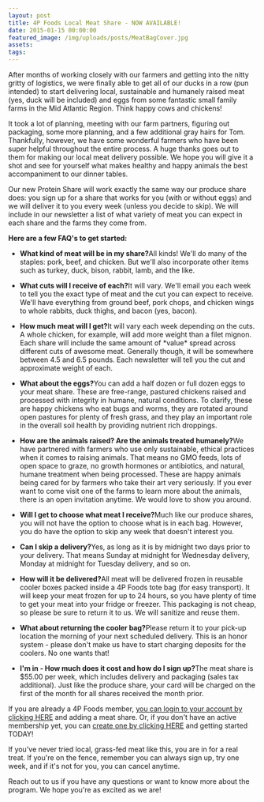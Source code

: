 ```yaml
---
layout: post
title: 4P Foods Local Meat Share - NOW AVAILABLE!
date: 2015-01-15 00:00:00
featured_image: /img/uploads/posts/MeatBagCover.jpg
assets:
tags:
---
```


<div class="editable"><p>After months of working closely with our farmers and getting into the nitty gritty of logistics, we were finally able to get all of our ducks in a row (pun intended) to start delivering local, sustainable and humanely raised meat (yes, duck will be included) and eggs from some fantastic small family farms in the Mid Atlantic Region. Think happy cows and chickens!</p><p>It took a lot of planning, meeting with our farm partners, figuring out packaging, some more planning, and a few additional gray hairs for Tom. Thankfully, however, we have some wonderful farmers who have been super helpful throughout the entire process. A huge thanks goes out to them for making our local meat delivery possible. We hope you will give it a shot and see for yourself what makes healthy and happy animals the best accompaniment to our dinner tables.</p><p>Our new Protein Share will work exactly the same way our produce share does: you sign up for a share that works for you (with or without eggs) and we will deliver it to you every week (unless you decide to skip). We will include in our newsletter a list of what variety of meat you can expect in each share and the farms they come from.</p><p><strong>Here are a few FAQ's to get started:</strong></p><ul><li><strong>What kind of meat will be in my share?</strong>All kinds! We'll do many of the staples: pork, beef, and chicken. But we'll also incorporate other items such as turkey, duck, bison, rabbit, lamb, and the like.</li></ul><ul><li><strong>What cuts will I receive of each?</strong>It will vary. We'll email you each week to tell you the exact type of meat and the cut you can expect to receive. We'll have everything from ground beef, pork chops, and chicken wings to whole rabbits, duck thighs, and bacon (yes, bacon).</li></ul><ul><li><strong>How much meat will I get?</strong>It will vary each week depending on the cuts. A whole chicken, for example, will add more weight than a filet mignon. Each share will include the same amount of *value* spread across different cuts of awesome meat. Generally though, it will be somewhere between 4.5 and 6.5 pounds. Each newsletter will tell you the cut and approximate weight of each.</li></ul><ul><li><strong>What about the eggs?</strong>You can add a half dozen or full dozen eggs to your meat share. These are free-range, pastured chickens raised and processed with integrity in humane, natural conditions. To clarify, these are happy chickens who eat bugs and worms, they are rotated around open pastures for plenty of fresh grass, and they play an important role in the overall soil health by providing nutrient rich droppings.</li></ul><ul><li><strong>How are the animals raised? Are the animals treated humanely?</strong>We have partnered with farmers who use only sustainable, ethical practices when it comes to raising animals. That means no GMO feeds, lots of open space to graze, no growth hormones or antibiotics, and natural, humane treatment when being processed. These are happy animals being cared for by farmers who take their art very seriously. If you ever want to come visit one of the farms to learn more about the animals, there is an open invitation anytime. We would love to show you around.</li></ul><ul><li><strong>Will I get to choose what meat I receive?</strong>Much like our produce shares, you will not have the option to choose what is in each bag. However, you do have the option to skip any week that doesn't interest you.</li></ul><ul><li><strong>Can I skip a delivery?</strong>Yes, as long as it is by midnight two days prior to your delivery. That means Sunday at midnight for Wednesday delivery, Monday at midnight for Tuesday delivery, and so on.</li></ul><ul><li><strong>How will it be delivered?</strong>All meat will be delivered frozen in reusable cooler boxes packed inside a 4P Foods tote bag (for easy transport). It will keep your meat frozen for up to 24 hours, so you have plenty of time to get your meat into your fridge or freezer. This packaging is not cheap, so please be sure to return it to us. We will sanitize and reuse them.</li></ul><ul><li><strong>What about returning the cooler bag?</strong>Please return it to your pick-up location the morning of your next scheduled delivery. This is an honor system - please don't make us have to start charging deposits for the coolers. No one wants that!</li></ul><ul><li><strong>I'm in - How much does it cost and how do I sign up?</strong>The meat share is $55.00 per week, which includes delivery and packaging (sales tax additional). Just like the produce share, your card will be charged on the first of the month for all shares received the month prior.</li></ul><p>If you are already a 4P Foods member,&nbsp;<a target="_blank" href="https://wwws.4pfoods.com/gateway/login">you can login to your account by clicking HERE</a>&nbsp;and adding a meat share. Or, if you don't have an active membership yet, you can&nbsp;<a target="_blank" href="http://4pfoods.com/get-a-bag/">create one by clicking HERE</a>&nbsp;and getting started TODAY!</p><p>If you've never tried local, grass-fed meat like this, you are in for a real treat. If you're on the fence, remember you can always sign up, try one week, and if it's not for you, you can cancel anytime.</p><p>Reach out to us if you have any questions or want to know more about the program. We hope you're as excited as we are!</p></div>
